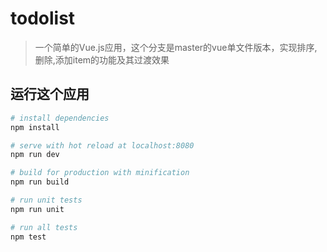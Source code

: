 # todolist

> 一个简单的Vue.js应用，这个分支是master的vue单文件版本，实现排序,删除,添加item的功能及其过渡效果

## 运行这个应用

``` bash
# install dependencies
npm install

# serve with hot reload at localhost:8080
npm run dev

# build for production with minification
npm run build

# run unit tests
npm run unit

# run all tests
npm test
```